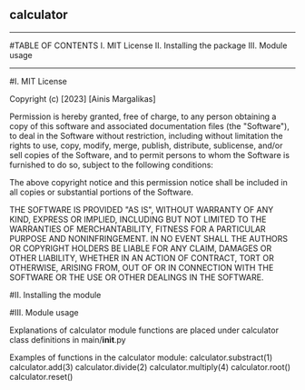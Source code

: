 ## calculator
__________________________
#TABLE OF CONTENTS
I. MIT License
II. Installing the package
III. Module usage
__________________________
#I. MIT License

Copyright (c) [2023] [Ainis Margalikas]

Permission is hereby granted, free of charge, to any person obtaining a copy
of this software and associated documentation files (the "Software"), to deal
in the Software without restriction, including without limitation the rights
to use, copy, modify, merge, publish, distribute, sublicense, and/or sell
copies of the Software, and to permit persons to whom the Software is
furnished to do so, subject to the following conditions:

The above copyright notice and this permission notice shall be included in all
copies or substantial portions of the Software.

THE SOFTWARE IS PROVIDED "AS IS", WITHOUT WARRANTY OF ANY KIND, EXPRESS OR
IMPLIED, INCLUDING BUT NOT LIMITED TO THE WARRANTIES OF MERCHANTABILITY,
FITNESS FOR A PARTICULAR PURPOSE AND NONINFRINGEMENT. IN NO EVENT SHALL THE
AUTHORS OR COPYRIGHT HOLDERS BE LIABLE FOR ANY CLAIM, DAMAGES OR OTHER
LIABILITY, WHETHER IN AN ACTION OF CONTRACT, TORT OR OTHERWISE, ARISING FROM,
OUT OF OR IN CONNECTION WITH THE SOFTWARE OR THE USE OR OTHER DEALINGS IN THE
SOFTWARE.

#II. Installing the module

#III. Module usage

Explanations of calculator module functions are placed under calculator class definitions in main/__init__.py

Examples of functions in the calculator module:
calculator.substract(1)
calculator.add(3)
calculator.divide(2)
calculator.multiply(4)
calculator.root()
calculator.reset()
